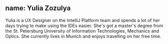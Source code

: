 name: Yulia Zozulya
---
Yulia is a UX Designer on the IntelliJ Platform team and spends a lot of her days trying to make using the IDEs easier. She's got a master's degree from the St. Petersburg University of Information Technologies, Mechanics and Optics. She currently lives in Munich and enjoys travelling on her free time. 